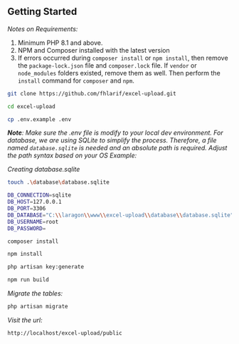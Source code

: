 ## Getting Started

_Notes on Requirements:_

1. Minimum PHP 8.1 and above.
2. NPM and Composer installed with the latest version
3. If errors occurred during `composer install` or `npm install`, then remove the `package-lock.json` file and `composer.lock` file. If `vendor` or `node_modules` folders existed, remove them as well. Then perform the `install` command for `composer` and `npm`.

```bash
git clone https://github.com/fhlarif/excel-upload.git
```

```bash
cd excel-upload
```

```bash
cp .env.example .env
```

_**Note**: Make sure the .env file is modify to your local dev environment. For database, we are using SQLite to simplify the process. Therefore, a file named `database.sqlite` is needed and an absolute path is required. Adjust the path syntax based on your OS_
_Example:_

_Creating database.sqlite_

```bash
touch .\database\database.sqlite
```

```bash
DB_CONNECTION=sqlite
DB_HOST=127.0.0.1
DB_PORT=3306
DB_DATABASE="C:\\laragon\\www\\excel-upload\\database\\database.sqlite"
DB_USERNAME=root
DB_PASSWORD=
```


```bash
composer install
```

```bash
npm install
```

```bash
php artisan key:generate
```

```bash
npm run build
```


_Migrate the tables:_

```bash
php artisan migrate
```

_Visit the url:_

```bash
http://localhost/excel-upload/public
```

